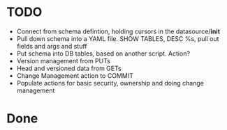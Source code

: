 # TODO

 * Connect from schema defintion, holding cursors in the datasource/__init__
 * Pull down schema into a YAML file.  SHOW TABLES, DESC %s, pull out fields and args and stuff
 * Put schema into DB tables, based on another script.  Action?
 * Version management from PUTs
 * Head and versioned data from GETs
 * Change Management action to COMMIT
 * Populate actions for basic security, ownership and doing change management

# Done 
 
